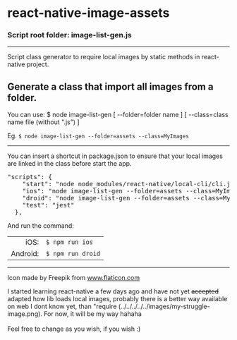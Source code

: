# react-native-image-assets
### Script root folder: image-list-gen.js

<hr>


Script class generator to require local images by static methods in react-native project.


<h2>Generate a class that import all images from a folder.</h2>

<p>You can use: $ node image-list-gen  [ --folder=folder name ] [ --class=class name file (without ".js") ]</p>
<p>Eg. <code>$ node image-list-gen --folder=assets --class=MyImages</code></p>
<hr>

<p>You can insert a shortcut in package.json to ensure that your local images are linked in the class before start the app.</p>

<pre>
"scripts": {
    "start": "node node_modules/react-native/local-cli/cli.js start",
    "ios": "node image-list-gen --folder=assets --class=MyImages && react-native run-ios",
    "droid": "node image-list-gen --folder=assets --class=MyImages && react-native run-android",
    "test": "jest"
  },
</pre>

And run the command:<br>

<table border="0" style="text-align='left'">
<tr>
<td align="right">iOS:</td>
<td align="left"><code>$ npm run ios</code><br></td>
</tr>

<tr>
<td align="right">Android:</td>
<td align="left"><code>$ npm run droid</code></td>
</tr>
</table>


<hr>

 Icon made by Freepik from www.flaticon.com 

I started learning react-native a few days ago and have not yet <del>accepted</del> adapted how lib loads local images, probably there is a better way available on web I dont know yet, than "require (../../../../../images/my-struggle-image.png). For now, it will be my way hahaha
<br><br>Feel free to change as you wish, if you wish :)
